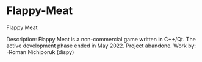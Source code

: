 # Flappy-Meat
Flappy Meat

Description:
Flappy Meat is a non-commercial game written in C++/Qt. The active development phase ended in May 2022.
Project abandone.
Work by:
-Roman Nichiporuk (dispy) 
